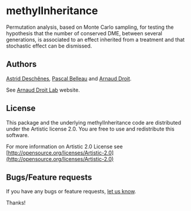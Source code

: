 # methylInheritance
Permutation analysis, based on Monte Carlo sampling, for testing the 
hypothesis that the number of conserved DME, between several generations, is 
associated to an effect inherited from a treatment and that stochastic effect 
can be dismissed. 


## Authors ##

[Astrid Desch&ecirc;nes](http://ca.linkedin.com/in/astriddeschenes "Astrid Desch&ecirc;nes"), 
[Pascal Belleau](http://ca.linkedin.com/in/pascalbelleau "Pascal Belleau")
and [Arnaud Droit](http://ca.linkedin.com/in/drarnaud "Arnaud Droit").

See [Arnaud Droit Lab](http://bioinformatique.ulaval.ca "Arnaud Droit Lab") 
website.


## License ##

This package and the underlying methylInheritance code are distributed under the 
Artistic license 2.0. You are free to use and redistribute this software. 

For more information on Artistic 2.0 License see
[http://opensource.org/licenses/Artistic-2.0](http://opensource.org/licenses/Artistic-2.0)


## Bugs/Feature requests ##

If you have any bugs or feature requests, 
[let us know](https://github.com/adeschen/methylInheritance/issues). 

Thanks!
